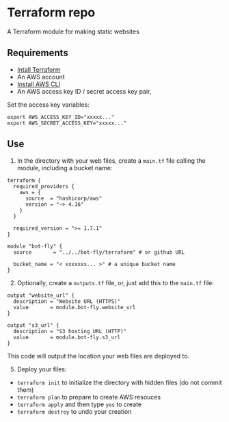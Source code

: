# Terraform repo

A Terraform module for making static websites

## Requirements
* [Intall Terraform](https://developer.hashicorp.com/terraform/tutorials/aws-get-started/install-cli)
* An AWS account
* [Install AWS CLI](https://docs.aws.amazon.com/cli/latest/userguide/getting-started-install.html)
* An AWS access key ID / secret access key pair, 

Set the access key variables:
```
export AWS_ACCESS_KEY_ID="xxxxx..."
export AWS_SECRET_ACCESS_KEY="xxxxx..."
```

## Use


1. In the directory with your web files, create a `main.tf` file calling the module, including a bucket name:
  ```
  terraform {
    required_providers {
      aws = {
        source  = "hashicorp/aws"
        version = "~> 4.16"
      }
    }

    required_version = ">= 1.7.1"
  }

  module "bot-fly" {
    source       = "../../bot-fly/terraform" # or github URL

    bucket_name = "< xxxxxxx... >" # a unique bucket name
  }
   ``` 
2. Optionally, create a `outputs.tf` file, or, just add this to the `main.tf` file:
  ```
  output "website_url" {
    description = "Website URL (HTTPS)"
    value       = module.bot-fly.website_url
  }

  output "s3_url" {
    description = "S3 hosting URL (HTTP)"
    value       = module.bot-fly.s3_url
  }
  ```
  This code will output the location your web files are deployed to.

5. Deploy your files:
  * `terraform init` to initialize the directory with hidden files (do not commit them)
  * `terraform plan` to prepare to create AWS resouces
  * `terraform apply` and then type `yes` to create
  * `terraform destroy` to undo your creation
